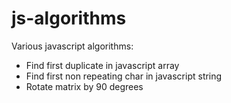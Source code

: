# js-algorithms

Various javascript algorithms:

- Find first duplicate in javascript array
- Find first non repeating char in javascript string
- Rotate matrix by 90 degrees
